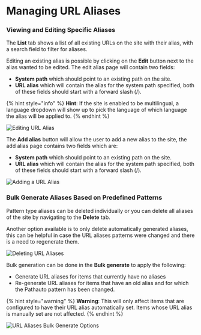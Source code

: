 # Managing URL Aliases

### **Viewing and Editing Specific Aliases**

The **List** tab shows a list of all existing URLs on the site with their alias, with a search field to filter for aliases.

Editing an existing alias is possible by clicking on the **Edit** button next to the alias wanted to be edited. The edit alias page will contain two fields:

* **System path** which should point to an existing path on the site.
* **URL alias** which will contain the alias for the system path specified, both of these fields should start with a forward slash (/).

{% hint style="info" %}
**Hint**: If the site is enabled to be multilingual, a language dropdown will show up to pick the language of which language the alias will be applied to.
{% endhint %}

![Editing URL Alias](https://lh6.googleusercontent.com/Qqpl4r4GphLviq\_53Ldd116seKe05RRqb\_FFDSprg85fnYPt3zSMfR4GAUjyUMsRAOdVtUfWNItIyYQgMw-PdyN4mAivq\_WHl4tkh296Lfx6yQzDAwZIk8HQFkD9nKG-FifljO6U)

The **Add alias** button will allow the user to add a new alias to the site, the add alias page contains two fields which are:

* **System path** which should point to an existing path on the site.
* **URL alias** which will contain the alias for the system path specified, both of these fields should start with a forward slash (/).

![Adding a URL Alias](https://lh3.googleusercontent.com/tBCUBfAt3eFHOanmYnyGB7QdpMbN2sIUx026qzN5fOARLdQ5xsyot9J-SYqsVD7tTRPFfJ9x8ImC67g6MeQjay2yxte9d9cEianqu4LEutlNUvcu4ZxgXND2PL5k-GOE0mJz-YZ2)

### **Bulk Generate Aliases Based on Predefined Patterns**

Pattern type aliases can be deleted individually or you can delete all aliases of the site by navigating to the **Delete** tab.

Another option available is to only delete automatically generated aliases, this can be helpful in case the URL aliases patterns were changed and there is a need to regenerate them.

![Deleting URL Aliases](https://lh4.googleusercontent.com/Wl96WbfSlMxibTA\_Y25n3s1sgDJ4XvJsQHDlq3fIBQKFGSOC\_OUbEd5ybIDPunLKcn-Sj29r\_EHDBNgkgzw7I32u8L6ZxDznI8Vkhf5xHB-7i\_MgXiY7iPa5H1ywpxrYUv05fccb)

Bulk generation can be done in the **Bulk generate** to apply the following:

* Generate URL aliases for items that currently have no aliases
* Re-generate URL aliases for items that have an old alias and for which the Pathauto pattern has been changed.

{% hint style="warning" %}
**Warning**: This will only affect items that are configured to have their URL alias automatically set. Items whose URL alias is manually set are not affected.
{% endhint %}

![URL Aliases Bulk Generate Options](https://lh4.googleusercontent.com/lTskNfVUEC7tfPjMRDl9cc48t2AHFM718epZZO8zqY5pMjVYku3EInmzeQ1IRRN\_NfRhTnoT9CmX8ZPR3CXq7Q7m\_7GkOopSlF7Lv-RU6kInzBslXXaE-4YDdtelrn29quKUzu0t)

